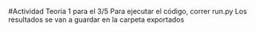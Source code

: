 #Actividad Teoria 1 para el 3/5
Para ejecutar el código, correr run.py
Los resultados se van a guardar en la carpeta exportados